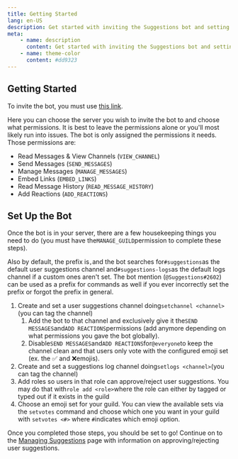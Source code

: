 ```yaml
---
title: Getting Started
lang: en-US
description: Get started with inviting the Suggestions bot and setting up its primary features.
meta:
    - name: description
      content: Get started with inviting the Suggestions bot and setting up its primary features.
    - name: theme-color
      content: #dd9323
---
```


## Getting Started

To invite the bot, you must use [this link](https://discordapp.com/oauth2/authorize?client_id=474051954998509571&scope=bot&permissions=93248).

Here you can choose the server you wish to invite the bot to and choose what permissions. It is best to leave the permissions alone or you'll most likely run into issues. The bot is only assigned the permissions it needs. Those permissions are:

* Read Messages & View Channels \(`VIEW_CHANNEL`\)
* Send Messages \(`SEND_MESSAGES`\)
* Manage Messages \(`MANAGE_MESSAGES`\)
* Embed Links \(`EMBED_LINKS`\)
* Read Message History \(`READ_MESSAGE_HISTORY`\)
* Add Reactions \(`ADD_REACTIONS`\)

## Set Up the Bot

Once the bot is in your server, there are a few housekeeping things you need to do \(you must have the`MANAGE_GUILD`permission to complete these steps\).

Also by default, the prefix is`,`and the bot searches for`#suggestions`as the default user suggestions channel and`#suggestions-logs`as the default logs channel if a custom ones aren't set. The bot mention \(`@Suggestions#2602`\) can be used as a prefix for commands as well if you ever incorrectly set the prefix or forgot the prefix in general.

1. Create and set a user suggestions channel doing`setchannel <channel>`\(you can tag the channel\)
   1. Add the bot to that channel and exclusively give it the`SEND MESSAGES`and`ADD REACTIONS`permissions \(add anymore depending on what permissions you gave the bot globally\).
   2. Disable`SEND MESSAGES`and`ADD REACTIONS`for`@everyone`to keep the channel clean and that users only vote with the configured emoji set \(ex. the ✅ and ❌emojis\).
2. Create and set a suggestions log channel doing`setlogs <channel>`\(you can tag the channel\)
3. Add roles so users in that role can approve/reject user suggestions. You may do that with`role add <role>`where the role can either by tagged or typed out if it exists in the guild
4. Choose an emoji set for your guild. You can view the available sets via the `setvotes` command and choose which one you want in your guild with `setvotes <#>` where `#`indicates which emoji option.

Once you completed those steps, you should be set to go! Continue on to the [Managing Suggestions](managing-suggestions.md) page with information on approving/rejecting user suggestions.